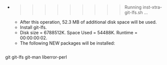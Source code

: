 * >>>>>>>>> Running inst-xtra-git-lfs.sh ...
  * After this operation, 52.3 MB of additional disk space will be used.
  * Install git-lfs.
  * Disk size = 6788512K. Space Used = 54488K. Runtime = 00:00:00:02.
  * The following NEW packages will be installed:
  ```bash
git git-lfs git-man liberror-perl
  ```
